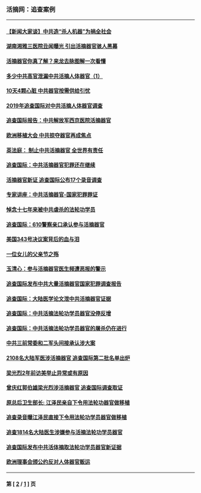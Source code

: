 ### 活摘网：追查案例
---
#### [【新闻大家谈】中共造“杀人机器”为祸全社会](../../pages/nf5880/n14056645.md?08290430) 
#### [湖南湘雅三医院丑闻曝光 引出活摘器官骇人黑幕](../../pages/nf5880/n14051847.md?08290430) 
#### [活摘器官你真了解？来龙去脉图解一次看懂](../../pages/nf5880/n13013820.md?08290430) 
#### [多少中共高官泄漏中共活摘人体器官（1）](../../pages/nf5880/n12671234.md?08290430) 
#### [10天4颗心脏 中共器官按需供给引忧](../../pages/nf5880/n12326366.md?08290430) 
#### [2019年追查国际对中共活摘人体器官调查](../../pages/nf5880/n11917733.md?08290430) 
#### [追查国际报告：中共解放军西京医院活摘器官](../../pages/nf5880/n11838359.md?08290430) 
#### [欧洲移植大会 中共掠夺器官再成焦点](../../pages/nf5880/n11538883.md?08290430) 
#### [英法庭： 制止中共活摘器官 全世界有责任](../../pages/nf5880/n11330691.md?08290430) 
#### [追查国际：中共活摘器官犯罪还在继续](../../pages/nf5880/n11218301.md?08290430) 
#### [活摘器官新证 追查国际公布17个录音调查](../../pages/nf5880/n10897744.md?08290430) 
#### [专家讲座：中共活摘器官-国家犯罪罪证](../../pages/nf5880/n8828153.md?08290430) 
#### [悼念十七年来被中共虐杀的法轮功学员](../../pages/nf5880/n8124823.md?08290430) 
#### [追查国际：610警察亲口承认参与活摘器官](../../pages/nf5880/n8109067.md?08290430) 
#### [美国343号决议案背后的血与泪](../../pages/nf5880/n8020684.md?08290430) 
#### [一位女儿的父亲节之殇](../../pages/nf5880/n8014122.md?08290430) 
#### [玉清心：参与活摘器官医生频遭恶报的警示](../../pages/nf5880/n4637546.md?08290430) 
#### [追查国际发布中共大量活摘器官国家犯罪调查报告](../../pages/nf5880/n4613428.md?08290430) 
#### [追查国际：大陆医学论文泄中共活摘器官证据](../../pages/nf5880/n4608794.md?08290430) 
#### [追查国际：中共活摘法轮功学员器官没停反增](../../pages/nf5880/n4584075.md?08290430) 
#### [追查国际：中共活摘法轮功学员器官的屠杀仍在进行](../../pages/nf5880/n4299154.md?08290430) 
#### [中共三前常委和二军头间接承认涉大案](../../pages/nf5880/n4286244.md?08290430) 
#### [2108名大陆军医涉活摘器官 追查国际第二批名单出炉](../../pages/nf5880/n4284769.md?08290430) 
#### [梁光烈2年前访美举止异常或有原因](../../pages/nf5880/n4279686.md?08290430) 
#### [曾庆红郭伯雄梁光烈涉活摘器官 追查国际调查取证](../../pages/nf5880/n4278462.md?08290430) 
#### [原总后卫生部长: 江泽民亲自下令用法轮功器官做移植](../../pages/nf5880/n4263864.md?08290430) 
#### [追查录音曝江泽民直接下令用法轮功学员器官做移植](../../pages/nf5880/n4261268.md?08290430) 
#### [追查1814名大陆医生涉嫌参与活摘法轮功学员器官](../../pages/nf5880/n4259055.md?08290430) 
#### [追查国际发布中共活体摘取法轮功学员器官新证据](../../pages/nf5880/n4258255.md?08290430) 
#### [欧洲理事会颁公约反对人体器官贩运](../../pages/nf5880/n4206955.md?08290430) 

---
#### 第 [ [2](./2.md?08290430) / [1](./1.md?08290430) ] 页
